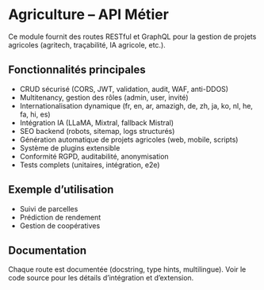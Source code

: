 # Agriculture – API Métier

Ce module fournit des routes RESTful et GraphQL pour la gestion de projets agricoles (agritech, traçabilité, IA agricole, etc.).

## Fonctionnalités principales
- CRUD sécurisé (CORS, JWT, validation, audit, WAF, anti-DDOS)
- Multitenancy, gestion des rôles (admin, user, invité)
- Internationalisation dynamique (fr, en, ar, amazigh, de, zh, ja, ko, nl, he, fa, hi, es)
- Intégration IA (LLaMA, Mixtral, fallback Mistral)
- SEO backend (robots, sitemap, logs structurés)
- Génération automatique de projets agricoles (web, mobile, scripts)
- Système de plugins extensible
- Conformité RGPD, auditabilité, anonymisation
- Tests complets (unitaires, intégration, e2e)

## Exemple d’utilisation
- Suivi de parcelles
- Prédiction de rendement
- Gestion de coopératives

## Documentation
Chaque route est documentée (docstring, type hints, multilingue). Voir le code source pour les détails d’intégration et d’extension.
